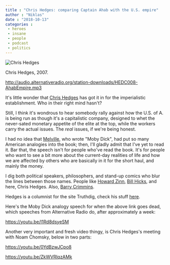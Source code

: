 ```yaml
---
title : "Chris Hedges: comparing Captain Ahab with the U.S. empire"
author : "Niklas"
date : "2018-10-13"
categories : 
 - heroes
 - insane
 - people
 - podcast
 - politics
---
```


![Chris Hedges](https://niklasblog.com/wp-content/Chris_hedges_blur.jpg)

Chris Hedges, 2007.

http://audio.alternativeradio.org/station-downloads/HEDC008-AhabEmpire.mp3

It's little wonder that [Chris Hedges](https://www.alternativeradio.org/collections/spk_chris-hedges) has got it in for the imperialistic establishment. Who in their right mind hasn't?

Still, I think it's wondrous to hear somebody rally against how the U.S. of A. is being run as though it's a capitalistic company, designed to whet the never-sated monetary appetite of the elite at the top, while the workers carry the actual issues. The _real_ issues, if we're being honest.

I had no idea that [Melville](https://en.m.wikipedia.org/wiki/Herman_Melville), who wrote "Moby Dick", had put so many American analogies into the book; then, I'll gladly admit that I've yet to read it. Bar that, the speech isn't for people who've read the book. It's for people who want to see a bit more about the current-day realities of life and how we are affected by others who are basically in it for the short haul, and mainly the money.

I dig both political speakers, philosophers, and stand-up comics who blur the lines between those names. People like [Howard Zinn](https://www.alternativeradio.org/collections/spk_howard-zinn), [Bill Hicks](https://en.m.wikipedia.org/wiki/Bill_Hicks), and here, Chris Hedges. Also, [Barry Crimmins](https://en.m.wikipedia.org/wiki/Barry_Crimmins).

Hedges is a columnist for the site Truthdig, check his stuff [here](https://www.truthdig.com/author/chris_hedges/).

Here's the Moby Dick analogy speech for when the above link goes dead, which speeches from Alternative Radio do, after approximately a week:

https://youtu.be/l1Rd8dsyeSM

Another very important and fresh video thingy, is Chris Hedges's meeting with Noam Chomsky, below in two parts:

https://youtu.be/0YdBzwJCpo8

https://youtu.be/ZkWVRlqzAMk
